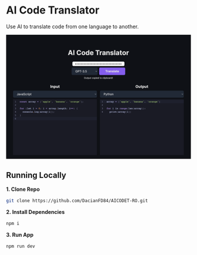 # AI Code Translator

Use AI to translate code from one language to another.

![AI Code Translator](./public/screenshot.png)

## Running Locally

**1. Clone Repo**

```bash
git clone https://github.com/DacianFD84/AICODET-RO.git
```

**2. Install Dependencies**

```bash
npm i
```

**3. Run App**

```bash
npm run dev
```

